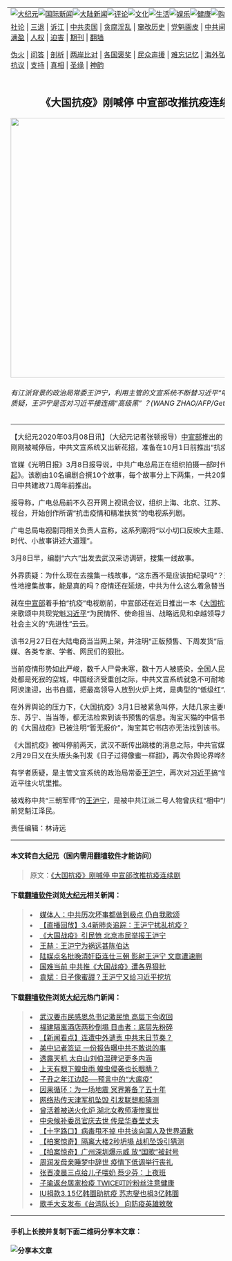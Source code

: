 <a name="1" id="1" target="_blank"></a><span id="1"></span>
<table border="0"><tr><td colspan="2" VALIGN=TOP><a href="https://github.com/bvzsw2079/djy/blob/master/gb/nsc413.md#1"><img src="https://raw.githubusercontent.com/bvzsw2079/www/master/t/djy/1.jpg" title="大纪元"></a><a href="https://github.com/bvzsw2079/djy/blob/master/gb/n24hr.md#1"><img src="https://raw.githubusercontent.com/bvzsw2079/www/master/t/djy/3.jpg" title="国际新闻"></a><a href="https://github.com/bvzsw2079/djy/blob/master/gb/nsc413.md#1"><img src="https://raw.githubusercontent.com/bvzsw2079/www/master/t/djy/4.jpg" title="大陆新闻"></a><a href="https://github.com/bvzsw2079/djy/blob/master/gb/news392.md#1"><img src="https://raw.githubusercontent.com/bvzsw2079/www/master/t/djy/5.jpg" title="评论"></a><a href="https://github.com/bvzsw2079/djy/blob/master/gb/news2007.md#1"><img src="https://raw.githubusercontent.com/bvzsw2079/www/master/t/djy/6.jpg" title="文化"></a><a href="https://github.com/bvzsw2079/djy/blob/master/gb/news2008.md#1"><img src="https://raw.githubusercontent.com/bvzsw2079/www/master/t/djy/7.jpg" title="生活"></a><a href="https://github.com/bvzsw2079/djy/blob/master/gb/ncyule.md#1"><img src="https://raw.githubusercontent.com/bvzsw2079/www/master/t/djy/8.jpg" title="娱乐"></a><a href="https://github.com/bvzsw2079/djy/blob/master/gb/nsc1002.md#1"><img src="https://raw.githubusercontent.com/bvzsw2079/www/master/t/djy/9.jpg" title="健康"><a href="https://www.youlucky.com"><img src="https://raw.githubusercontent.com/bvzsw2079/www/master/t/djy/10.jpg" title="购物"></a><a href="https://donate.epochtimes.com/?utm_medium=epochtimes&utm_source=referral&utm_campaign=donate_button_djyarticleheader"><img src="https://raw.githubusercontent.com/bvzsw2079/www/master/t/djy/12.jpg" title="捐款"></a></td></tr>
<tr><td colspan="2" VALIGN=TOP><a target="_blank" href="https://github.com/bvzsw2079/djy/blob/master/gb/9p.md#1">社论</a> | <a target="_blank" href="https://github.com/bvzsw2079/djy/blob/master/gb/nf5657.md#1">三退</a> | <a target="_blank" href="https://github.com/bvzsw2079/djy/blob/master/gb/nf6124.md#1">诉江</a> | <a target="_blank" href="https://github.com/bvzsw2079/djy/blob/master/gb/nf1176117.md#1">中共卖国</a> | <a target="_blank" href="https://github.com/bvzsw2079/djy/blob/master/gb/nf5773.md#1">贪腐淫乱</a> | <a target="_blank" href="https://github.com/bvzsw2079/djy/blob/master/gb/nf1176115.md#1">窜改历史</a> | <a target="_blank" href="https://github.com/bvzsw2079/djy/blob/master/gb/nf1176107.md#1">党魁画皮</a> | <a target="_blank" href="https://github.com/bvzsw2079/djy/blob/master/gb/nf1320400.md#1">中共间谍</a> | <a target="_blank" href="https://github.com/bvzsw2079/djy/blob/master/gb/nf1176114.md#1">破坏传统</a> | <a target="_blank" href="https://github.com/bvzsw2079/ntdtv/blob/master/gb/prog447_1.md#1">恶贯满盈</a> | <a target="_blank" href="https://github.com/bvzsw2079/djy/blob/master/gb/ncid278.md#1">人权</a> | <a target="_blank" href="https://github.com/bvzsw2079/djy/blob/master/gb/nf1176111.md#1">迫害</a> | <a target="_blank" href="https://gitlab.com/szzdlab/mh-qikan/blob/master/README.md#1">期刊</a> | <a target="_blank" href="https://github.com/bvzsw2079/www/blob/master/README.md?zsrh#8">翻墙</a></p><p><a target="_blank" href="https://github.com/bvzsw2079/djy/blob/master/gb/nf5562.md#1">伪火</a> | <a target="_blank" href="https://github.com/bvzsw2079/djy/blob/master/gb/nf4378.md#1">问答</a> | <a target="_blank" href="https://github.com/bvzsw2079/djy/blob/master/gb/nf5792.md#1">剖析</a> | <a target="_blank" href="https://github.com/bvzsw2079/djy/blob/master/gb/nf5735.md#1">两岸比对</a> | <a target="_blank" href="https://github.com/bvzsw2079/djy/blob/master/gb/nf6119.md#1">各国褒奖</a> | <a target="_blank" href="https://github.com/bvzsw2079/djy/blob/master/gb/nf6120.md#1">民众声援</a> | <a target="_blank" href="https://github.com/bvzsw2079/djy/blob/master/gb/nf1188594.md#1">难忘记忆</a> | <a target="_blank" href="https://github.com/bvzsw2079/djy/blob/master/gb/nf3180.md#1">海外弘传</a> | <a target="_blank" href="https://github.com/bvzsw2079/djy/blob/master/gb/nf5410.md#1">万人上访</a> | <a target="_blank" href="https://github.com/bvzsw2079/ntdtv/blob/master/gb/prog1530_1.md#1">和平抗议</a> | <a target="_blank" href="https://github.com/bvzsw2079/djy/blob/master/gb/nf4386.md#1">支持</a> | <a target="_blank" href="https://github.com/bvzsw2079/djy/blob/master/gb/nf4389.md#1">真相</a> | <a target="_blank" href="https://github.com/bvzsw2079/djy/blob/master/gb/nf5790.md#1">圣缘</a> | <a target="_blank" href="https://github.com/bvzsw2079/djy/blob/master/gb/nf4786.md#1">神韵</a></td></tr>
<tr><td VALIGN=TOP width="626"><h2 align=center>《大国抗疫》刚喊停 中宣部改推抗疫连续剧</h2>
<img width="600" src="https://i.epochtimes.com/assets/uploads/2019/09/wang-1-1-1-1.jpg" />
<h6>有江派背景的政治局常委王沪宁，利用主管的文宣系统不断替习近平“唱赞歌”。外界质疑，王沪宁是否对习近平接连搞“高级黑” ？(WANG ZHAO/AFP/Getty Images)
</h6>
<hr>
<p>【大纪元2020年03月08日讯】（大纪元记者张顿报导）<a href="https://github.com/bvzsw2079/djy/blob/master/gb/tag/%E4%B8%AD%E5%AE%A3%E9%83%A8.md">中宣部</a>推出的《<a href="https://github.com/bvzsw2079/djy/blob/master/gb/tag/%E5%A4%A7%E5%9B%BD%E6%8A%97%E7%96%AB.md">大国抗疫</a>》刚刚被喊停后，中共文宣系统又出新花招，准备在10月1日前推出“抗疫”连续剧。</p>
<p>官媒《光明日报》3月8日报导说，中共广电总局正在组织拍摄一部时代报告剧《<a href="https://github.com/bvzsw2079/djy/blob/master/gb/tag/%E5%9C%A8%E4%B8%80%E8%B5%B7.md">在一起</a>》。该剧由10名编剧合撰10个故事，每个故事分上下两集，一共20集，将于10月1日中共建政71周年前推出。</p>
<p>报导称，广电总局前不久召开网上视讯会议，组织上海、北京、江苏、湖北等省市电视台，开始创作所谓“抗击疫情和精准扶贫”的电视系列剧。</p>
<p>广电总局电视剧司相关负责人宣称，这系列剧将“以小切口反映大主题、小人物折射大时代、小故事讲述大道理”。</p>
<p>3月8日早，编剧“六六”出发去武汉采访调研，搜集一线故事。</p>
<p>外界质疑：为什么现在去搜集一线故事，“这东西不是应该拍纪录吗”？选择性、过滤性地搜集故事，能是真的吗？疫情还在延烧，中共为什么这么着急替当局唱赞歌？</p>
<p>就在<a href="https://github.com/bvzsw2079/djy/blob/master/gb/tag/%E4%B8%AD%E5%AE%A3%E9%83%A8.md">中宣部</a>着手拍“抗疫”电视剧前，中宣部还在近日推出一本《<a href="https://github.com/bvzsw2079/djy/blob/master/gb/tag/%E5%A4%A7%E5%9B%BD%E6%8A%97%E7%96%AB.md">大国抗疫</a>》书籍，用来歌颂中共现党魁<a href="https://github.com/bvzsw2079/djy/blob/master/gb/tag/%E4%B9%A0%E8%BF%91%E5%B9%B3.md">习近平</a>“为民情怀、使命担当、战略远见和卓越领导力”，鼓吹什么社会主义的“先进性”云云。</p>
<p>该书2月27日在大陆电商当当网上架，并注明“正版预售、下周发货”后，立即遭到外媒、各类专家、学者、网民们的狠批。</p>
<p>当前疫情形势如此严峻，数千人尸骨未寒，数十万人被感染，全国人民人心惶惶，到处都是死寂的空城，中国经济受重创之际，中共文宣系统就急不可耐地“丧事喜办”，阿谀逢迎，出书自擂，把最高领导人放到火炉上烤，是典型的“低级红”。</p>
<p>在外界舆论的压力下，《大国抗疫》3月1日被紧急叫停，大陆几家主要电商淘宝、京东、苏宁、当当等，都无法检索到该书预售的信息。淘宝天猫的中信书店，之前预售的《大国战疫》已被注明“暂无报价”，淘宝其它书店亦无法找到该书。</p>
<p>《大国抗疫》被叫停前两天，武汉不断传出跳楼的消息之际，中共官媒《人民日报》2月29日又在头版头条刊发《日子过得像蜜一样甜》，再次令舆论界哗然。</p>
<p>有学者质疑，是主管文宣系统的政治局常委<a href="https://github.com/bvzsw2079/djy/blob/master/gb/tag/%E7%8E%8B%E6%B2%AA%E5%AE%81.md">王沪宁</a>，再次对<a href="https://github.com/bvzsw2079/djy/blob/master/gb/tag/%E4%B9%A0%E8%BF%91%E5%B9%B3.md">习近平</a>搞“低级红”，把习近平往火坑里推。</p>
<p>被戏称中共“三朝军师”的<a href="https://github.com/bvzsw2079/djy/blob/master/gb/tag/%E7%8E%8B%E6%B2%AA%E5%AE%81.md">王沪宁</a>，是被中共江派二号人物曾庆红“相中”后推荐给中共前党魁江泽民。</p>
<p>责任编辑：林诗远</p>

<hr>

#### 本文转自<a href="https://www.epochtimes.com">大纪元</a>（国内需用<a href="https://git.io/JesJV">翻墙软件</a>才能访问）
> 原文：<a href="https://www.epochtimes.com/gb/20/3/8/n11925007.htm">《大国抗疫》刚喊停 中宣部改推抗疫连续剧</a>


#### 下载<a href="https://git.io/JesJV">翻墙软件</a>浏览<a href="https://www.epochtimes.com">大纪元</a>相关新闻：
> <li><a href="https://www.epochtimes.com/gb/20/3/5/n11918066.htm">媒体人：中共历次坏事都做到极点 仍自我歌颂</a></li>
> <li><a href="https://www.epochtimes.com/gb/20/3/4/n11914571.htm">【直播回放】3.4新肺炎追踪：王沪宁扰乱抗疫？</a></li>
> <li><a href="https://www.epochtimes.com/gb/20/3/4/n11913352.htm">《大国战疫》引民愤 北京市民举报王沪宁</a></li>
> <li><a href="https://www.epochtimes.com/gb/19/10/4/n11568540.htm">王赫：王沪宁为祸远甚陈伯达</a></li>
> <li><a href="https://www.epochtimes.com/gb/19/9/16/n11524329.htm">陆媒点名批晚清奸臣连仕三朝 影射王沪宁 文章遭速删</a></li>
> <li><a href="https://github.com/bvzsw2079/djy/blob/master/gb/20/2/29/n11905559.md">国难当前 中共推《大国战疫》遭各界狠批</a></li>
> <li><a href="https://github.com/bvzsw2079/djy/blob/master/gb/20/3/4/n11913824.md">袁斌：日子像蜜甜？王沪宁又给习近平挖坑</a></li>

#### 下载<a href="https://git.io/JesJV">翻墙软件</a>浏览<a href="https://www.epochtimes.com">大纪元</a>热门新闻：
> <li><a href="https://www.epochtimes.com/gb/20/3/7/n11923221.htm">武汉要市民感恩总书记激民愤 高层下令收回</a></li>
> <li><a href="https://www.epochtimes.com/gb/20/3/7/n11923398.htm">福建隔离酒店两秒倒塌 目击者：底层先粉碎</a></li>
> <li><a href="https://www.epochtimes.com/gb/20/3/7/n11923402.htm">【新闻看点】连遭中外谴责 中共末日节奏？</a></li>
> <li><a href="https://www.epochtimes.com/gb/20/3/7/n11923242.htm">美中记者签证 一份报告曝中共不敢说的事</a></li>
> <li><a href="https://www.epochtimes.com/gb/20/3/5/n11918136.htm">透露天机 太白山刘伯温碑记更多内涵</a></li>
> <li><a href="https://www.epochtimes.com/gb/20/2/18/n11877988.htm">上天有眼下蝗虫雨  蝗虫侵袭也长眼睛？</a></li>
> <li><a href="https://www.epochtimes.com/gb/20/3/2/n11908043.htm">子丑之年江边起──预言中的“大瘟疫”</a></li>
> <li><a href="https://www.epochtimes.com/gb/20/3/5/n11918064.htm">因果循环：为一场地震 冥界筹备了五十年</a></li>
> <li><a href="https://www.epochtimes.com/gb/20/3/6/n11919716.htm">网络热传天津军机坠毁 引发联想和猜测</a></li>
> <li><a href="https://www.epochtimes.com/gb/20/3/5/n11917920.htm">曾活着被送火化炉 湖北女教师凄惨离世</a></li>
> <li><a href="https://www.epochtimes.com/gb/20/3/6/n11920481.htm">中央候补委员官庆去世 传是华春莹丈夫</a></li>
> <li><a href="https://www.epochtimes.com/gb/20/3/6/n11918954.htm">【十字路口】病毒甩不掉 中共该向国人及世界道歉</a></li>
> <li><a href="https://www.epochtimes.com/gb/20/3/8/n11923925.htm">【拍案惊奇】隔离大楼2秒坍塌 战机坠毁引猜测</a></li>
> <li><a href="https://www.epochtimes.com/gb/20/3/7/n11921679.htm">【拍案惊奇】广州深圳爆示威 放“国歌”被封号</a></li>
> <li><a href="https://www.epochtimes.com/gb/20/3/7/n11923475.htm">周润发母亲睡梦中辞世 疫情下低调举行丧礼</a></li>
> <li><a href="https://www.epochtimes.com/gb/20/3/6/n11921138.htm">张晋凌晨三点给儿子喂奶 蔡少芬：上夜班</a></li>
> <li><a href="https://www.epochtimes.com/gb/20/3/7/n11922611.htm">子瑜返台居家检疫 TWICE叮咛粉丝注意健康</a></li>
> <li><a href="https://www.epochtimes.com/gb/20/3/6/n11920208.htm">IU捐款3.15亿韩圜助抗疫 苏志燮也捐3亿韩圜</a></li>
> <li><a href="https://www.epochtimes.com/gb/20/3/6/n11919459.htm">歌手大支发布《台湾队长》 向防疫英雄致敬</a></li>
<hr>

#### 手机上长按并复制下面二维码分享本文章：<br><br><img src="http://d1p1.ip.zn2.us/v.php?action=qrcode&url=https://github.com/bvzsw2079/djy/blob/master/gb/20/3/8/n11925007.md%231" title="分享本文章"></td><td VALIGN=TOP><a href="https://github.com/bvzsw2079/djy/blob/master/gb/16/1/21/n4622075.md?dfh#1" target="_blank"><img src="https://raw.githubusercontent.com/bvzsw2079/djy/master/gb/300/wei-f1.jpg" title="中共的伪火骗局"  alt="中共的伪火骗局"></a><br><a href="https://github.com/bvzsw2079/www/blob/master/README.md?dfh#9" target="_blank"><img src="https://raw.githubusercontent.com/bvzsw2079/djy/master/gb/300/yong-h.jpg" title="永恒的见证"  alt="永恒的见证"></a><br><a href="https://github.com/bvzsw2079/djy/blob/master/gb/13/9/29/n3974789.md?dfh#1" target="_blank"><img src="https://raw.githubusercontent.com/bvzsw2079/djy/master/gb/300/shang-lnz.jpg" title="善良女子被中共投男牢"  alt="善良女子被中共投男牢"></a><br><a href="https://github.com/bvzsw2079/djy/blob/master/gb/16/3/16/n4663449.md?dfh#1" target="_blank"><img src="https://raw.githubusercontent.com/bvzsw2079/djy/master/gb/300/huo-z3.jpg" title="警卫目击活摘器官"  alt="警卫目击活摘器官"></a><br><a href="https://github.com/bvzsw2079/djy/blob/master/gb/16/8/7/n8177641.md?dfh#1" target="_blank"><img src="https://raw.githubusercontent.com/bvzsw2079/djy/master/gb/300/huo-z4.jpg" title="证人描述活摘恐怖"  alt="证人描述活摘恐怖"></a><br><a href="https://github.com/bvzsw2079/djy/blob/master/gb/10/4/19/n2881569.md?dfh#1" target="_blank"><img src="https://raw.githubusercontent.com/bvzsw2079/djy/master/gb/300/huo-z1.jpg" title="揭开活摘器官黑幕"  alt="揭开活摘器官黑幕"></a><br><a href="https://github.com/bvzsw2079/djy/blob/master/gb/10/11/7/n3077476.md?dfh#1" target="_blank"><img src="https://raw.githubusercontent.com/bvzsw2079/djy/master/gb/300/ma-ks.jpg" title="马克思的成魔之路"  alt="马克思的成魔之路"></a><br><a href="https://github.com/bvzsw2079/djy/blob/master/gb/14/6/9/n4173977.md?dfh#1" target="_blank"><img src="https://raw.githubusercontent.com/bvzsw2079/djy/master/gb/300/chang-zs.jpg" title="藏字石 蕴天机"  alt="藏字石 蕴天机"></a><br><a href="https://github.com/bvzsw2079/djy/blob/master/gb/18/5/10/n10381511.md?dfh#1" target="_blank"><img src="https://raw.githubusercontent.com/bvzsw2079/djy/master/gb/300/st1.jpg" title="关注3亿人三退"  alt="关注3亿人三退"></a><br><a href="https://github.com/bvzsw2079/djy/blob/master/gb/18/3/21/n10237682.md?dfh#1" target="_blank"><img src="https://raw.githubusercontent.com/bvzsw2079/djy/master/gb/300/jie-t.jpg" title="解体中共复兴中华"  alt="解体中共复兴中华"></a><br><a href="https://github.com/bvzsw2079/djy/blob/master/gb/9/2/9/n2422991.md?dfh#1" target="_blank"><img src="https://raw.githubusercontent.com/bvzsw2079/djy/master/gb/300/gao-zs.jpg" title="中共迫害良心律师"  alt="中共迫害良心律师"></a><br><a href="https://github.com/bvzsw2079/djy/blob/master/gb/18/12/9/n10900044.md?dfh#1" target="_blank"><img src="https://raw.githubusercontent.com/bvzsw2079/djy/master/gb/300/sj1.jpg" title="303万人举报江泽民"  alt="303万人举报江泽民"></a><br><a href="https://github.com/bvzsw2079/djy/blob/master/gb/18/8/28/n10672014.md?dfh#1" target="_blank"><img src="https://raw.githubusercontent.com/bvzsw2079/djy/master/gb/300/sj2.jpg" title="这些官员为何起诉江泽民"  alt="这些官员为何起诉江泽民"></a><br><a href="https://github.com/bvzsw2079/djy/blob/master/gb/8/12/18/n2367165.md?dfh#1" target="_blank"><img src="https://raw.githubusercontent.com/bvzsw2079/djy/master/gb/300/liangan.jpg" title="海峡两岸的强烈对比"  alt="海峡两岸的强烈对比"></a><br><a href="https://github.com/bvzsw2079/djy/blob/master/gb/15/12/10/n4593139.md?dfh#1" target="_blank"><img src="https://raw.githubusercontent.com/bvzsw2079/djy/master/gb/300/jia-ndzl.jpg" title="加拿大总理的贺信"  alt="加拿大总理的贺信"></a><br><a href="https://github.com/bvzsw2079/djy/blob/master/gb/11/6/17/n3289382.md?dfh#1" target="_blank"><img src="https://raw.githubusercontent.com/bvzsw2079/djy/master/gb/300/xiao-wd.jpg" title="探寻真相兼听则明"  alt="探寻真相兼听则明"></a><br><a href="https://github.com/bvzsw2079/djy/blob/master/gb/18/10/27/n10812623.md?dfh#1" target="_blank"><img src="https://raw.githubusercontent.com/bvzsw2079/djy/master/gb/300/yindu.jpg" title="印度媒体报道东方"  alt="印度媒体报道东方"></a><br><a href="https://github.com/bvzsw2079/djy/blob/master/gb/18/6/9/n10469652.md?dfh#1" target="_blank"><img src="https://raw.githubusercontent.com/bvzsw2079/djy/master/gb/300/xie-j.jpg" title="不一样的海外校园"  alt="不一样的海外校园"></a><br><a href="https://github.com/bvzsw2079/djy/blob/master/gb/7/4/5/n1669415.md?dfh#1" target="_blank"><img src="https://raw.githubusercontent.com/bvzsw2079/djy/master/gb/300/li-up.jpg" title="从大师到徒弟的传奇"  alt="从大师到徒弟的传奇"></a><br><a href="https://github.com/bvzsw2079/djy/blob/master/gb/17/5/26/n9191512.md?dfh#1" target="_blank"><img src="https://raw.githubusercontent.com/bvzsw2079/djy/master/gb/300/zfl2.jpg" title="亿万人与东方一本奇书"  alt="亿万人与东方一本奇书"></a><br><a href="https://github.com/bvzsw2079/djy/blob/master/gb/13/11/27/n4020290.md?dfh#1" target="_blank"><img src="https://raw.githubusercontent.com/bvzsw2079/djy/master/gb/300/zhen-h.jpg" title="大陆见不到的震撼场面"  alt="大陆见不到的震撼场面"></a><br><a href="https://github.com/bvzsw2079/djy/blob/master/gb/15/7/17/n4482910.md?dfh#1" target="_blank"><img src="https://raw.githubusercontent.com/bvzsw2079/djy/master/gb/300/dalu-sk.jpg" title="人心向善 大陆当初盛况"  alt="人心向善 大陆当初盛况"></a><br><a href="https://github.com/bvzsw2079/djy/blob/master/gb/19/1/5/n10955468.md?dfh#1" target="_blank"><img src="https://raw.githubusercontent.com/bvzsw2079/djy/master/gb/300/zfl1.jpg" title="追寻真理 这书讲什么"  alt="追寻真理 这书讲什么"></a><br><a href="https://github.com/bvzsw2079/www/blob/master/README.md?dfh#1" target="_blank"><img src="https://raw.githubusercontent.com/bvzsw2079/djy/master/gb/300/fq1.jpg" title="下载免费翻墙软件"  alt="下载免费翻墙软件"></a><br></td></tr></table>
